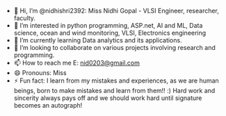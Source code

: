 - 👋 Hi, I’m @nidhishri2392: Miss Nidhi Gopal - VLSI Engineer, researcher, faculty.
- 👀 I’m interested in python programming, ASP.net, AI and ML, Data science, ocean and wind monitoring, VLSI, Electronics engineering
- 🌱 I’m currently learning Data analytics and its applications.
- 💞️ I’m looking to collaborate on various projects involving research and programming.
- 📫 How to reach me E: nid0203@gmail.com
- 😄 Pronouns: Miss
- ⚡ Fun fact: I learn from my mistakes and experiences, as we are human beings, born to make mistakes and learn from them!! :) Hard work and sincerity always pays off and we should work hard until signature becomes an autograph! 

<!---
nidhishri2392/nidhishri2392 is a ✨ special ✨ repository because its `README.md` (this file) appears on your GitHub profile.
You can click the Preview link to take a look at your changes.
--->
